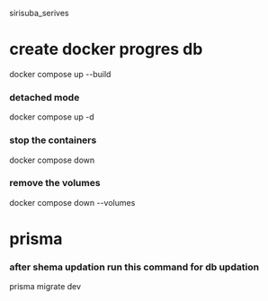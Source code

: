 sirisuba_serives

# create docker progres db

docker compose up --build

### detached mode

docker compose up -d

### stop the containers

docker compose down

### remove the volumes

docker compose down --volumes

# prisma

### after shema updation run this command for db updation

prisma migrate dev
